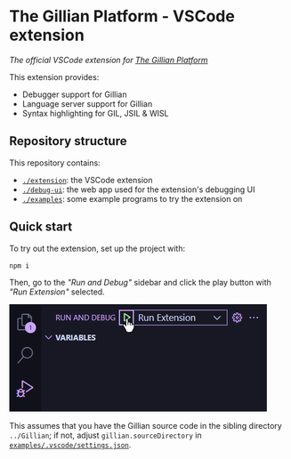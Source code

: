 # The Gillian Platform - VSCode extension
*The official VSCode extension for [The Gillian Platform](https://github.com/GillianPlatform/Gillian)*

This extension provides:
- Debugger support for Gillian
- Language server support for Gillian
- Syntax highlighting for GIL, JSIL & WISL

## Repository structure
This repository contains:
- [`./extension`](./extension): the VSCode extension
- [`./debug-ui`](./debug-ui): the web app used for the extension's debugging UI
- [`./examples`](./examples): some example programs to try the extension on

## Quick start
To try out the extension, set up the project with:
```bash
npm i
```

Then, go to the *"Run and Debug"* sidebar and click the play button with *"Run Extension"* selected.

![](./run-extension.png)

This assumes that you have the Gillian source code in the sibling directory `../Gillian`; if not, adjust `gillian.sourceDirectory` in [`examples/.vscode/settings.json`](./examples/.vscode/settings.json).
